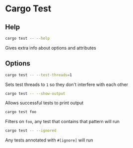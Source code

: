 # Cargo Test
## Help
```bash
cargo test -- --help
```
Gives extra info about options and attributes
## Options
```sh
cargo test -- --test-threads=1
```
Sets test threads to `1` so they don't interfere with each other

```sh
cargo test -- --show-output
```
Allows successful tests to print output

```sh
cargo test foo
```
Filters on `foo`, any test that contains that pattern will run

```sh
cargo test -- --ignored
```
Any tests annotated with `#[ignore]` will run
